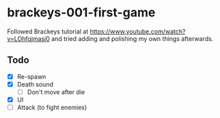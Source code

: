# brackeys-001-first-game
Followed Brackeys tutorial at https://www.youtube.com/watch?v=LOhfqjmasi0 and tried adding and polishing my own things afterwards.

## Todo
- [x] Re-spawn
- [x] Death sound
	- [ ] Don't move after die
- [x] UI
- [ ] Attack (to fight enemies)
